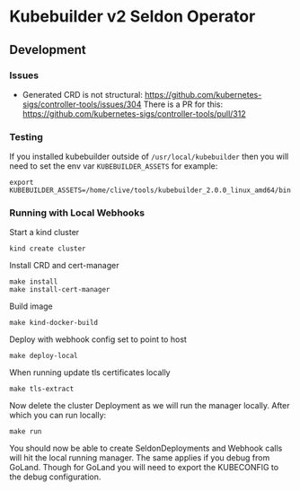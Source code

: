 # Kubebuilder v2 Seldon Operator

## Development

### Issues

 * Generated CRD is not structural: https://github.com/kubernetes-sigs/controller-tools/issues/304
   There is a PR for this: https://github.com/kubernetes-sigs/controller-tools/pull/312
 

### Testing

If you installed kubebuilder outside of `/usr/local/kubebuilder` then you will need to set the env var `KUBEBUILDER_ASSETS` for example:

```
export KUBEBUILDER_ASSETS=/home/clive/tools/kubebuilder_2.0.0_linux_amd64/bin
```

### Running with Local Webhooks

Start a kind cluster

```
kind create cluster
```

Install CRD and cert-manager

```
make install
make install-cert-manager 
```

Build image

```
make kind-docker-build
```

Deploy with webhook config set to point to host

```
make deploy-local
```

When running update tls certificates locally

```
make tls-extract
```

Now delete the cluster Deployment as we will run the manager locally. After which you can run locally:

```
make run
```

You should now be able to create SeldonDeployments and Webhook calls will hit the local running manager. The same applies if you debug from GoLand. Though for GoLand you will need to export the KUBECONFIG to the debug configuration.


